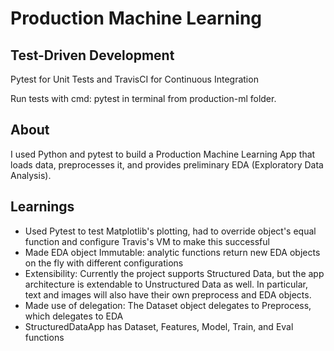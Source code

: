 # Production Machine Learning

## Test-Driven Development
Pytest for Unit Tests and TravisCI for Continuous Integration

Run tests with cmd: pytest in terminal from production-ml folder.

## About
I used Python and pytest to build a Production Machine Learning App that loads data, preprocesses it, and provides preliminary EDA (Exploratory Data Analysis).

## Learnings
- Used Pytest to test Matplotlib's plotting, had to override object's equal function and configure Travis's VM to make this successful
- Made EDA object Immutable: analytic functions return new EDA objects on the fly with different configurations
- Extensibility: Currently the project supports Structured Data, but the app architecture is extendable to Unstructured Data as well. In particular, text and images will also have their own preprocess and EDA objects.
- Made use of delegation: The Dataset object delegates to Preprocess, which delegates to EDA
- StructuredDataApp has Dataset, Features, Model, Train, and Eval functions
